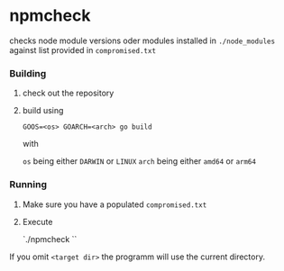 # npmcheck
checks node module versions oder modules installed in `./node_modules` against list provided in `compromised.txt`

### Building

1) check out the repository
2) build using

   `GOOS=<os> GOARCH=<arch> go build`
   
   with
   
   `os` being either `DARWIN` or `LINUX`
   `arch` being either `amd64` or `arm64`
   
### Running

1) Make sure you have a populated `compromised.txt`
2) Execute

   `./npmcheck <target dir>``

If you omit `<target dir>` the programm will use the current directory.